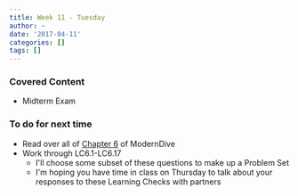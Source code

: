 ```yaml
---
title: Week 11 - Tuesday
author: ~
date: '2017-04-11'
categories: []
tags: []
---
```


### Covered Content
- Midterm Exam

### To do for next time

- Read over all of [Chapter 6](https://ismayc.github.io/moderndiver-book/6-sim.html) of ModernDive
- Work through LC6.1-LC6.17
  - I'll choose some subset of these questions to make up a Problem Set
  - I'm hoping you have time in class on Thursday to talk about your responses to these Learning Checks with partners
